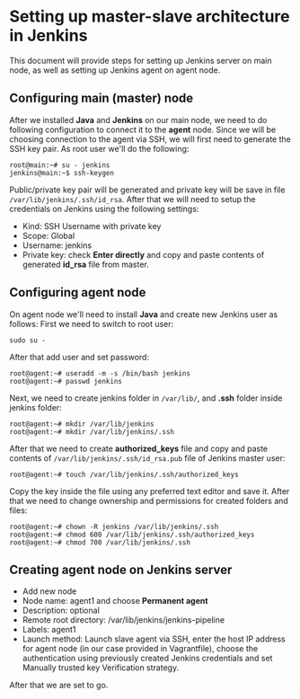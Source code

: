 # Setting up master-slave architecture in Jenkins

This document will provide steps for setting up Jenkins server on main node, as well as setting up Jenkins agent on agent node.


## Configuring main (master) node

After we installed **Java** and **Jenkins** on our main node, we need to do following configuration to connect it to the **agent** node.
Since we will be choosing connection to the agent via SSH, we will first need to generate the SSH key pair.
As root user we'll do the following:

    root@main:~# su - jenkins
    jenkins@main:~$ ssh-keygen
Public/private key pair will be generated and private key will be save in file `/var/lib/jenkins/.ssh/id_rsa`.
After that we will need to setup the credentials on Jenkins using the following settings:

 - Kind: SSH Username with private key
 - Scope: Global
 - Username: jenkins
 - Private key: check **Enter directly** and copy and paste contents of generated **id_rsa** file from master.

## Configuring agent node

On agent node we'll need to install **Java** and create new Jenkins user as follows:
First we need to switch to root user:

    sudo su -
After that add user and set password:

    root@agent:~# useradd -m -s /bin/bash jenkins
    root@agent:~# passwd jenkins
Next, we need to create jenkins folder in `/var/lib/`, and **.ssh** folder inside jenkins folder:

    root@agent:~# mkdir /var/lib/jenkins
    root@agent:~# mkdir /var/lib/jenkins/.ssh
After that we need to create **authorized_keys** file and copy and paste contents of `/var/lib/jenkins/.ssh/id_rsa.pub` file of Jenkins master user:

    root@agent:~# touch /var/lib/jenkins/.ssh/authorized_keys
Copy the key inside the file using any preferred text editor and save it.
After that we need to change ownership and permissions for created folders and files:

    root@agent:~# chown -R jenkins /var/lib/jenkins/.ssh
    root@agent:~# chmod 600 /var/lib/jenkins/.ssh/authorized_keys
    root@agent:~# chmod 700 /var/lib/jenkins/.ssh

## Creating agent node on Jenkins server

 - Add new node
 - Node name: agent1 and choose **Permanent agent**
 - Description: optional
 - Remote root directory: /var/lib/jenkins/jenkins-pipeline
 - Labels: agent1
 - Launch method: Launch slave agent via SSH, enter the host IP address for agent node (in our case provided in Vagrantfile), choose the authentication using previously created Jenkins credentials and set Manually trusted key Verification strategy.

After that we are set to go.

